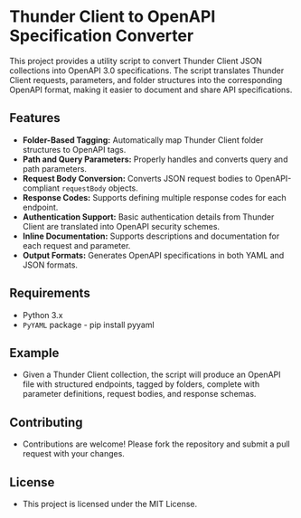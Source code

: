 # Thunder Client to OpenAPI Specification Converter

This project provides a utility script to convert Thunder Client JSON collections into OpenAPI 3.0 specifications. The script translates Thunder Client requests, parameters, and folder structures into the corresponding OpenAPI format, making it easier to document and share API specifications.

## Features

- **Folder-Based Tagging:** Automatically map Thunder Client folder structures to OpenAPI tags.
- **Path and Query Parameters:** Properly handles and converts query and path parameters.
- **Request Body Conversion:** Converts JSON request bodies to OpenAPI-compliant `requestBody` objects.
- **Response Codes:** Supports defining multiple response codes for each endpoint.
- **Authentication Support:** Basic authentication details from Thunder Client are translated into OpenAPI security schemes.
- **Inline Documentation:** Supports descriptions and documentation for each request and parameter.
- **Output Formats:** Generates OpenAPI specifications in both YAML and JSON formats.

## Requirements

- Python 3.x
- `PyYAML` package - pip install pyyaml

## Example

- Given a Thunder Client collection, the script will produce an OpenAPI file with structured endpoints, tagged by folders, complete with parameter definitions, request bodies, and response schemas.

## Contributing

- Contributions are welcome! Please fork the repository and submit a pull request with your changes.

## License

- This project is licensed under the MIT License.